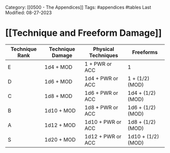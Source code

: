 Category: [[0500 - The Appendices]]
Tags: #appendices #tables 
Last Modified: 08-27-2023

# [[Technique and Freeform Damage]]

| Technique Rank | Technique Damage | Physical Techniques      | Freeforms          | 
|----------------|------------------|--------------------------|--------------------|
| E              | 1d4 + MOD        | 1 + PWR or ACC           | 1                  |
| D              | 1d6 + MOD        | 1d4 + PWR or ACC         | 1 + (1/2)(MOD)     |
| C              | 1d8 + MOD        | 1d6 + PWR or ACC         | 1d4 + (1/2)(MOD)   |
| B              | 1d10 + MOD       | 1d8 + PWR or ACC         | 1d6 + (1/2)(MOD)   |
| A              | 1d12 + MOD       | 1d10 + PWR or ACC        | 1d8 + (1/2)(MOD)   |
| S              | 1d20 + MOD       | 1d12 + PWR or ACC        | 1d10 + (1/2)(MOD)  |